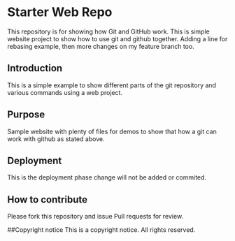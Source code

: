 # Starter Web Repo

This repository is for showing how Git and GitHub work. This is simple website project to show how to use git and github together. Adding a line for rebasing example, then more changes on my feature branch too.

## Introduction

This is a simple example to show different parts of the git repository and various commands using a web project.


## Purpose

Sample website with plenty of files for demos to show that how a git can work with github as stated above.

## Deployment
This is the deployment phase change will not be added or commited.


## How to contribute
Please fork this repository and issue Pull requests for review.

##Copyright notice
This is a copyright notice. All rights reserved.